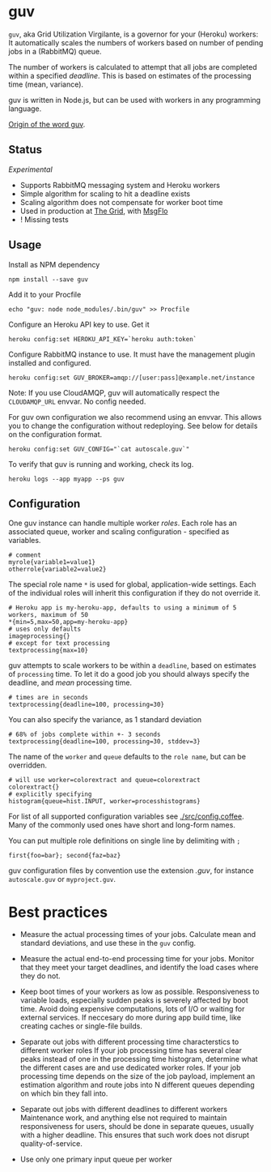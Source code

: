 guv
===

`guv`, aka Grid Utilization Virgilante, is a governor for your (Heroku) workers:
It automatically scales the numbers of workers based on number of pending jobs in a (RabbitMQ) queue.

The number of workers is calculated to attempt that all jobs are completed within a specified *deadline*.
This is based on estimates of the processing time (mean, variance).

guv is written in Node.js, but can be used with workers in any programming language.

[Origin of the word guv](http://english.stackexchange.com/questions/14370/what-is-the-origin-of-the-british-guv-is-it-still-used-colloquially).

## Status

*Experimental*

* Supports RabbitMQ messaging system and Heroku workers
* Simple algorithm for scaling to hit a deadline exists
* Scaling algorithm does not compensate for worker boot time
* Used in production at [The Grid](https://thegrid.io), with [MsgFlo](https://github.com/msgflo/msgflo)
* ! Missing tests

## Usage

Install as NPM dependency

    npm install --save guv
    
Add it to your Procfile

    echo "guv: node node_modules/.bin/guv" >> Procfile

Configure an Heroku API key to use. Get it 

    heroku config:set HEROKU_API_KEY=`heroku auth:token`

Configure RabbitMQ instance to use. It must have the management plugin installed and configured.

    heroku config:set GUV_BROKER=amqp://[user:pass]@example.net/instance

Note: If you use CloudAMQP, guv will automatically respect the `CLOUDAMQP_URL` envvar. No config needed.

For guv own configuration we also recommend using an envvar.
This allows you to change the configuration without redeploying.
See below for details on the configuration format.

    heroku config:set GUV_CONFIG="`cat autoscale.guv`"

To verify that guv is running and working, check its log.

    heroku logs --app myapp --ps guv


## Configuration

One guv instance can handle multiple worker *roles*.
Each role has an associated queue, worker and scaling configuration - specified as variables.

    # comment
    myrole{variable1=value1}
    otherrole{variable2=value2}

The special role name `*` is used for global, application-wide settings.
Each of the individual roles will inherit this configuration if they do not override it.

    # Heroku app is my-heroku-app, defaults to using a minimum of 5 workers, maximum of 50
    *{min=5,max=50,app=my-heroku-app}
    # uses only defaults
    imageprocessing{}
    # except for text processing
    textprocessing{max=10}

guv attempts to scale workers to be within a `deadline`, based on estimates of `processing` time.
To let it do a good job you should always specify the deadline, and *mean* processing time.

    # times are in seconds
    textprocessing{deadline=100, processing=30}

You can also specify the variance, as 1 standard deviation

    # 68% of jobs complete within +- 3 seconds
    textprocessing{deadline=100, processing=30, stddev=3}

The name of the `worker` and `queue` defaults to the `role name`, but can be overridden.

    # will use worker=colorextract and queue=colorextract
    colorextract{}
    # explicitly specifying
    histogram{queue=hist.INPUT, worker=processhistograms}

For list of all supported configuration variables see [./src/config.coffee](./src/config.coffee).
Many of the commonly used ones have short and long-form names.

You can put multiple role definitions on single line by delimiting with `;`

    first{foo=bar}; second{faz=baz}

guv configuration files by convention use the extension *.guv*, for instance `autoscale.guv` or `myproject.guv`.

# Best practices

* Measure the actual processing times of your jobs.
Calculate mean and standard deviations, and use these in the `guv` config.

* Measure the actual end-to-end processing time for your jobs.
Monitor that they meet your target deadlines, and identify the load cases where they do not.

* Keep boot times of your workers as low as possible.
Responsiveness to variable loads, especially sudden peaks is severely affected by boot time.
Avoid doing expensive computations, lots of I/O or waiting for external services.
If neccesary do more during app build time, like creating caches or single-file builds.

* Separate out jobs with different processing time characterstics to different worker roles
If your job processing time has several clear peaks instead of one in the processing time histogram,
determine what the different cases are and use dedicated worker roles.
If your job processing time depends on the size of the job payload, implement an estimation
algorithm and route jobs into N different queues depending on which bin they fall into.

* Separate out jobs with different deadlines to different workers
Maintenance work, and anything else not required to maintain responsiveness for users,
should be done in separate queues, usually with a higher deadline.
This ensures that such work does not disrupt quality-of-service.

* Use only one primary input queue per worker

